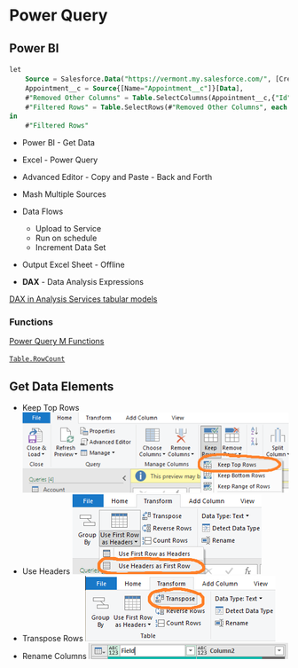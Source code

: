 # Power Query



## Power BI


```sql
let
    Source = Salesforce.Data("https://vermont.my.salesforce.com/", [CreateNavigationProperties=true]),
    Appointment__c = Source{[Name="Appointment__c"]}[Data],
    #"Removed Other Columns" = Table.SelectColumns(Appointment__c,{"Id", "Name", "Gender__c", "Testing_Site__c"}),
    #"Filtered Rows" = Table.SelectRows(#"Removed Other Columns", each ([Testing_Site__c] = "Burlington Department of Labor Office"))
in
    #"Filtered Rows"
```


* Power BI - Get Data
* Excel - Power Query

* Advanced Editor - Copy and Paste - Back and Forth

* Mash Multiple Sources

* Data Flows
  * Upload to Service
  * Run on schedule
  * Increment Data Set

* Output Excel Sheet - Offline

* **DAX** - Data Analysis Expressions

[DAX in Analysis Services tabular models](https://docs.microsoft.com/en-us/analysis-services/tabular-models/understanding-dax-in-tabular-models-ssas-tabular?view=asallproducts-allversions)

### Functions

[Power Query M Functions](https://docs.microsoft.com/en-us/powerquery-m/power-query-m-function-reference)

[`Table.RowCount`](https://docs.microsoft.com/en-us/powerquery-m/table-rowcount)


## Get Data Elements

* Keep Top Rows
  ![keep top rows](/assets/notes/power-query/keep-top-rows.png)
* Use Headers
  ![use headers](/assets/notes/power-query/use-header.png)
* Transpose Rows
  ![transpose](/assets/notes/power-query/transpose.png)
* Rename Columns
  ![rename columns](/assets/notes/power-query/rename-columns.png)
